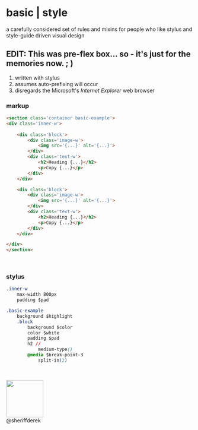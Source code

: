 
basic | style
=============

a carefully considered set of rules and mixins for people who like stylus and style-guide driven visual design

## EDIT: This was pre-flex box... so - it's just for the memories now. ; )

1. written with stylus
2. assumes auto-prefixing will occur
3. disregards the Microsoft's _Internet Explorer_ web browser

### markup
```html
<section class='container basic-example'>
<div class='inner-w'>
	
	<div class='block'>
		<div class='image-w'>
			<img src='{...}' alt='{...}'>
		</div>
		<div class='text-w'>
			<h2>Heading {...}</h2>
			<p>Copy {...}</p>
		</div>
	</div>

	<div class='block'>
		<div class='image-w'>
			<img src='{...}' alt='{...}'>
		</div>
		<div class='text-w'>
			<h2>Heading {...}</h2>
			<p>Copy {...}</p>
		</div>
	</div>

</div>
</section>
```
<br>

### stylus
```css
.inner-w
	max-width 800px
	padding $pad

.basic-example
	background $highlight
	.block
		background $color
		color $white
		padding $pad
		h2 //
			medium-type()
		@media $break-point-3
			split-in(2)
```
<br>


<img src='http://sheriffderek.consulting/resources/social/insignia/512.png' alt='.' width='100px' height='100px' /><br />
@sheriffderek
